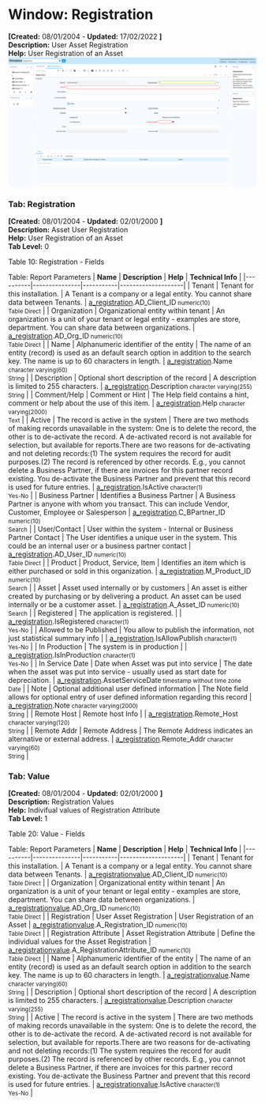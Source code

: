 # Window: Registration

**[Created:** 08/01/2004 - **Updated:** 17/02/2022 **]**  
**Description:** User Asset Registration  
**Help:** User Registration of an Asset  
![](/img/docs/manual/Registration-Window_iDempiere_v12.0.0.png)

### Tab: Registration

**[Created:** 08/01/2004 - **Updated:** 02/01/2000 **]**   
**Description:** Asset User Registration  
**Help:** User Registration of an Asset  
**Tab Level:** 0

Table 10: Registration - Fields 

Table: Report Parameters
| **Name** | **Description** | **Help** | **Technical Info** |
|----------|---------------|-----------|--------------------|
| Tenant | Tenant for this installation. | A Tenant is a company or a legal entity. You cannot share data between Tenants. | [a_registration](https://idempiere-schemaspy.muriloht.com/adempiere/tables/a_registration.html).AD_Client_ID<small> numeric(10) <br/> Table Direct</small> | 
| Organization | Organizational entity within tenant | An organization is a unit of your tenant or legal entity - examples are store, department. You can share data between organizations. | [a_registration](https://idempiere-schemaspy.muriloht.com/adempiere/tables/a_registration.html).AD_Org_ID<small> numeric(10) <br/> Table Direct</small> | 
| Name | Alphanumeric identifier of the entity | The name of an entity (record) is used as an default search option in addition to the search key. The name is up to 60 characters in length. | [a_registration](https://idempiere-schemaspy.muriloht.com/adempiere/tables/a_registration.html).Name<small> character varying(60) <br/> String</small> | 
| Description | Optional short description of the record | A description is limited to 255 characters. | [a_registration](https://idempiere-schemaspy.muriloht.com/adempiere/tables/a_registration.html).Description<small> character varying(255) <br/> String</small> | 
| Comment/Help | Comment or Hint | The Help field contains a hint, comment or help about the use of this item. | [a_registration](https://idempiere-schemaspy.muriloht.com/adempiere/tables/a_registration.html).Help<small> character varying(2000) <br/> Text</small> | 
| Active | The record is active in the system | There are two methods of making records unavailable in the system: One is to delete the record, the other is to de-activate the record. A de-activated record is not available for selection, but available for reports.There are two reasons for de-activating and not deleting records:(1) The system requires the record for audit purposes.(2) The record is referenced by other records. E.g., you cannot delete a Business Partner, if there are invoices for this partner record existing. You de-activate the Business Partner and prevent that this record is used for future entries. | [a_registration](https://idempiere-schemaspy.muriloht.com/adempiere/tables/a_registration.html).IsActive<small> character(1) <br/> Yes-No</small> | 
| Business Partner | Identifies a Business Partner | A Business Partner is anyone with whom you transact.  This can include Vendor, Customer, Employee or Salesperson | [a_registration](https://idempiere-schemaspy.muriloht.com/adempiere/tables/a_registration.html).C_BPartner_ID<small> numeric(10) <br/> Search</small> | 
| User/Contact | User within the system - Internal or Business Partner Contact | The User identifies a unique user in the system. This could be an internal user or a business partner contact | [a_registration](https://idempiere-schemaspy.muriloht.com/adempiere/tables/a_registration.html).AD_User_ID<small> numeric(10) <br/> Table Direct</small> | 
| Product | Product, Service, Item | Identifies an item which is either purchased or sold in this organization. | [a_registration](https://idempiere-schemaspy.muriloht.com/adempiere/tables/a_registration.html).M_Product_ID<small> numeric(10) <br/> Search</small> | 
| Asset | Asset used internally or by customers | An asset is either created by purchasing or by delivering a product.  An asset can be used internally or be a customer asset. | [a_registration](https://idempiere-schemaspy.muriloht.com/adempiere/tables/a_registration.html).A_Asset_ID<small> numeric(10) <br/> Search</small> | 
| Registered | The application is registered. |  | [a_registration](https://idempiere-schemaspy.muriloht.com/adempiere/tables/a_registration.html).IsRegistered<small> character(1) <br/> Yes-No</small> | 
| Allowed to be Published | You allow to publish the information, not just statistical summary info |  | [a_registration](https://idempiere-schemaspy.muriloht.com/adempiere/tables/a_registration.html).IsAllowPublish<small> character(1) <br/> Yes-No</small> | 
| In Production | The system is in production |  | [a_registration](https://idempiere-schemaspy.muriloht.com/adempiere/tables/a_registration.html).IsInProduction<small> character(1) <br/> Yes-No</small> | 
| In Service Date | Date when Asset was put into service | The date when the asset was put into service - usually used as start date for depreciation. | [a_registration](https://idempiere-schemaspy.muriloht.com/adempiere/tables/a_registration.html).AssetServiceDate<small> timestamp without time zone <br/> Date</small> | 
| Note | Optional additional user defined information | The Note field allows for optional entry of user defined information regarding this record | [a_registration](https://idempiere-schemaspy.muriloht.com/adempiere/tables/a_registration.html).Note<small> character varying(2000) <br/> String</small> | 
| Remote Host | Remote host Info |  | [a_registration](https://idempiere-schemaspy.muriloht.com/adempiere/tables/a_registration.html).Remote_Host<small> character varying(120) <br/> String</small> | 
| Remote Addr | Remote Address | The Remote Address indicates an alternative or external address. | [a_registration](https://idempiere-schemaspy.muriloht.com/adempiere/tables/a_registration.html).Remote_Addr<small> character varying(60) <br/> String</small> | 


### Tab: Value

**[Created:** 08/01/2004 - **Updated:** 02/01/2000 **]**   
**Description:** Registration Values  
**Help:** Indivifual values of Registration Attribute  
**Tab Level:** 1

Table 20: Value - Fields 

Table: Report Parameters
| **Name** | **Description** | **Help** | **Technical Info** |
|----------|---------------|-----------|--------------------|
| Tenant | Tenant for this installation. | A Tenant is a company or a legal entity. You cannot share data between Tenants. | [a_registrationvalue](https://idempiere-schemaspy.muriloht.com/adempiere/tables/a_registrationvalue.html).AD_Client_ID<small> numeric(10) <br/> Table Direct</small> | 
| Organization | Organizational entity within tenant | An organization is a unit of your tenant or legal entity - examples are store, department. You can share data between organizations. | [a_registrationvalue](https://idempiere-schemaspy.muriloht.com/adempiere/tables/a_registrationvalue.html).AD_Org_ID<small> numeric(10) <br/> Table Direct</small> | 
| Registration | User Asset Registration | User Registration of an Asset | [a_registrationvalue](https://idempiere-schemaspy.muriloht.com/adempiere/tables/a_registrationvalue.html).A_Registration_ID<small> numeric(10) <br/> Table Direct</small> | 
| Registration Attribute | Asset Registration Attribute | Define the individual values for the Asset Registration | [a_registrationvalue](https://idempiere-schemaspy.muriloht.com/adempiere/tables/a_registrationvalue.html).A_RegistrationAttribute_ID<small> numeric(10) <br/> Table Direct</small> | 
| Name | Alphanumeric identifier of the entity | The name of an entity (record) is used as an default search option in addition to the search key. The name is up to 60 characters in length. | [a_registrationvalue](https://idempiere-schemaspy.muriloht.com/adempiere/tables/a_registrationvalue.html).Name<small> character varying(60) <br/> String</small> | 
| Description | Optional short description of the record | A description is limited to 255 characters. | [a_registrationvalue](https://idempiere-schemaspy.muriloht.com/adempiere/tables/a_registrationvalue.html).Description<small> character varying(255) <br/> String</small> | 
| Active | The record is active in the system | There are two methods of making records unavailable in the system: One is to delete the record, the other is to de-activate the record. A de-activated record is not available for selection, but available for reports.There are two reasons for de-activating and not deleting records:(1) The system requires the record for audit purposes.(2) The record is referenced by other records. E.g., you cannot delete a Business Partner, if there are invoices for this partner record existing. You de-activate the Business Partner and prevent that this record is used for future entries. | [a_registrationvalue](https://idempiere-schemaspy.muriloht.com/adempiere/tables/a_registrationvalue.html).IsActive<small> character(1) <br/> Yes-No</small> | 


